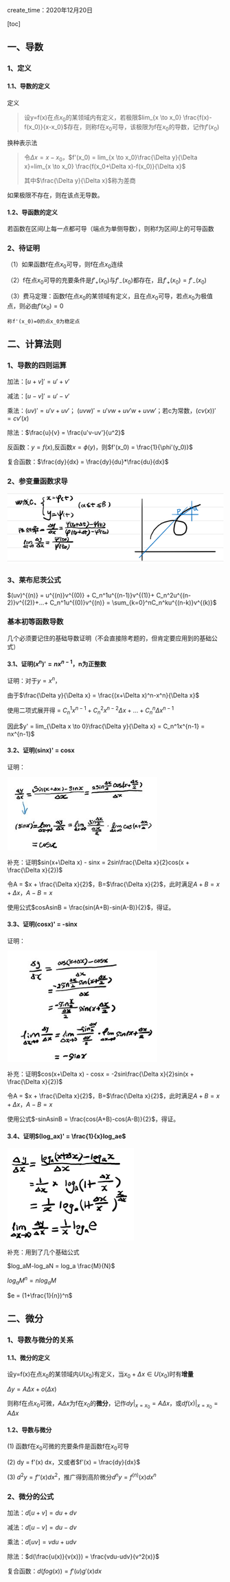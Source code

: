 create_time：2020年12月20日

[toc]

## 一、导数

### 1、定义

#### 1.1、导数的定义

定义

> 设y=f(x)在点$x_0$的某领域内有定义，若极限$lim_{x \to x_0} \frac{f(x)-f(x_0)}{x-x_0}$存在，则称f在$x_0$可导，该极限为f在$x_0$的导数，记作$f'(x_0)$



换种表示法

> 令$\Delta x = x-x_0$，$f'(x_0) = lim_{x \to x_0}\frac{\Delta y}{\Delta x}=lim_{x \to x_0} \frac{f(x_0+\Delta x)-f(x_0)}{\Delta x}$
>
> 其中$\frac{\Delta y}{\Delta x}$称为差商



如果极限不存在，则在该点无导数。



#### 1.2、导函数的定义

若函数在区间$I$上每一点都可导（端点为单侧导数），则称f为区间$I$上的可导函数

### 2、待证明

（1）如果函数f在点$x_0$可导，则f在点$x_0$连续

（2）f在点$x_0$可导的充要条件是$f'_+(x_0)$与$f'_-(x_0)$都存在，且$f'_+(x_0) = f'_-(x_0)$

（3）费马定理：函数f在点$x_0$的某领域有定义，且在点$x_0$可导，若点$x_0$为极值点，则必由$f'(x_0)=0$

`称f'(x_0)=0的点x_0为稳定点`



## 二、计算法则

### 1、导数的四则运算

加法：$[u+v]' = u'+v'$

减法：$[u-v]' = u'-v'$

乘法：$(uv)' = u'v + uv'$； $(uvw)' = u'vw + uv'w + uvw'$；若c为常数，$(cv(x))' = cv'(x)$

除法：$\frac{u}{v} = \frac{u'v-uv'}{u^2}$

反函数：$y=f(x)$,反函数$x=\phi(y)$，则$f'(x_0) = \frac{1}{\phi'(y_0)}$

复合函数：$\frac{dy}{dx} = \frac{dy}{du}*\frac{du}{dx}$



### 2、参变量函数求导

![image-20201227145633537](.\images\参变量方程求导.png)

### 3、莱布尼茨公式

$(uv)^{(n)} = u^{(n)}v^{(0)} + C_n^1u^{(n-1)}v^{(1)}+ C_n^2u^{(n-2)}v^{(2)}+...+ C_n^1u^{(0)}v^{(n)} = \sum_{k=0}^nC_n^ku^{(n-k)}v^{(k)}$



### 基本初等函数导数

几个必须要记住的基础导数证明（不会直接除考题的，但肯定要应用到的基础公式）

#### 3.1、证明$(x^n)' = nx^{n-1}$，n为正整数

证明：对于$y=x^n$，

由于$\frac{\Delta y}{\Delta x} = \frac{(x+\Delta x)^n-x^n}{\Delta x}$

使用二项式展开得 = $C_n^1x^{n-1} + C_n^2x^{n-2}\Delta x + ... + C_n^n\Delta x^{n-1}$

因此$y' = lim_{\Delta x \to 0}\frac{\Delta y}{\Delta x} = C_n^1x^{n-1} = nx^{n-1}$



#### 3.2、证明(sinx)' = cosx

证明：

![image-20201223215844331](.\images\sinx求导.jpg)

补充：证明$sin(x+\Delta x) - sinx = 2sin\frac{\Delta x}{2}cos(x + \frac{\Delta x}{2})$

令A = $x + \frac{\Delta x}{2}$，B=$\frac{\Delta x}{2}$，此时满足$A+B = x+\Delta x$，$A-B = x$

使用公式$cosAsinB = \frac{sin(A+B)-sin(A-B)}{2}$，得证。



#### 3.3、证明(cosx)' = -sinx

证明：

![image-20201223221632941](.\images\cosx的导数证明.jpg)

补充：证明$cos(x+\Delta x) - cosx = -2sin\frac{\Delta x}{2}sin(x + \frac{\Delta x}{2})$

令A = $x + \frac{\Delta x}{2}$，B=$\frac{\Delta x}{2}$，此时满足$A+B = x+\Delta x$，$A-B = x$

使用公式$-sinAsinB = \frac{cos(A+B)-cos(A-B)}{2}$，得证。



#### 3.4、证明$(log_ax)' = \frac{1}{x}log_ae$

![image-20201226165915690](.\images\对数的导数.jpg)

补充：用到了几个基础公式

$log_aM-log_aN = log_a \frac{M}{N}$

$log_aM^n = nlog_aM$

$e = (1+\frac{1}{n})^n$



## 二、微分

### 1、导数与微分的关系

#### 1.1、微分的定义

设y=f(x)在点$x_0$的某领域内$U(x_0)$有定义，当$x_0 + \Delta x \in U(x_0)$时有**增量**

$\Delta y = A\Delta x+o(\Delta x)$

则称f在点$x_0$可微，$A\Delta x$为f在$x_0$的**微分**，记作$dy|_{x=x_0} = A \Delta x$，或$df(x)|_{x=x_0} = A \Delta x$

#### 1.2、导数与微分

(1) 函数f在$x_0$可微的充要条件是函数f在$x_0$可导

(2) dy = f'(x) dx，又或者$f'(x) = \frac{dy}{dx}$

(3) $d^2y = f''(x)dx^2$，推广得到高阶微分$d^ny = f^{(n)}(x)dx^n$

### 2、微分的公式

加法：$d[u+v] = du + dv$

减法：$d[u-v] = du - dv$

乘法：$d[uv] = vdu+udv$

除法：$d(\frac{u(x)}{v(x)}) = \frac{vdu-udv}{v^2(x)}$

复合函数：$d(fog(x)) = f'(u)g'(x)dx$